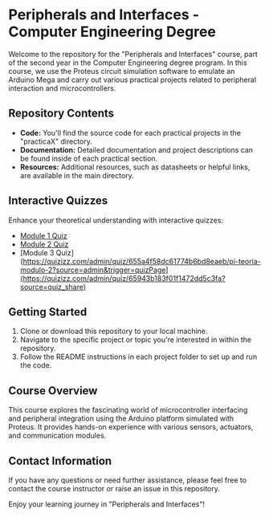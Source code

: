 # Peripherals and Interfaces - Computer Engineering Degree

Welcome to the repository for the "Peripherals and Interfaces" course, part of the second year in the Computer Engineering degree program. In this course, we use the Proteus circuit simulation software to emulate an Arduino Mega and carry out various practical projects related to peripheral interaction and microcontrollers.

## Repository Contents
- **Code:** You'll find the source code for each practical projects in the "practicaX" directory.
- **Documentation:** Detailed documentation and project descriptions can be found inside of each practical section.
- **Resources:** Additional resources, such as datasheets or helpful links, are available in the main directory.

## Interactive Quizzes
Enhance your theoretical understanding with interactive quizzes:
- [Module 1 Quiz](https://quizizz.com/admin/quiz/65590bc7aed3d305eb6e9b5a/pi-teoria-modulo-1-y-2?searchLocale=)
- [Module 2 Quiz](https://quizizz.com/admin/quiz/655a4f58dc61774b6bd8eaeb/pi-teoria-modulo-2?source=admin&trigger=quizPage)
- [Module 3 Quiz](https://quizizz.com/admin/quiz/655a4f58dc61774b6bd8eaeb/pi-teoria-modulo-2?source=admin&trigger=quizPage](https://quizizz.com/admin/quiz/65943b183f01f1472dd5c3fa?source=quiz_share)

## Getting Started
1. Clone or download this repository to your local machine.
2. Navigate to the specific project or topic you're interested in within the repository.
3. Follow the README instructions in each project folder to set up and run the code.

## Course Overview
This course explores the fascinating world of microcontroller interfacing and peripheral integration using the Arduino platform simulated with Proteus. It provides hands-on experience with various sensors, actuators, and communication modules.

## Contact Information
If you have any questions or need further assistance, please feel free to contact the course instructor or raise an issue in this repository.

Enjoy your learning journey in "Peripherals and Interfaces"!
